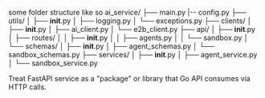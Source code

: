 some folder structure like so
ai_service/
├── main.py
|-- config.py
├── utils/
│ ├── **init**.py
│ ├── logging.py
│ └── exceptions.py
├── clients/
│ ├── **init**.py
│ ├── ai_client.py
│ └── e2b_client.py
├── api/
│ ├── **init**.py
│ ├── routes/
│ │ ├── **init**.py
│ │ ├── agents.py
│ │ └── sandbox.py
│ └── schemas/
│ ├── **init**.py
│ ├── agent_schemas.py
│ └── sandbox_schemas.py
├── services/
│ ├── **init**.py
│ ├── agent_service.py
│ └── sandbox_service.py

Treat FastAPI service as a "package" or library that Go API consumes via HTTP calls.
